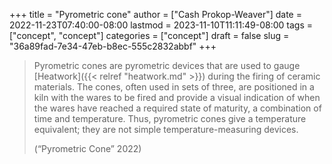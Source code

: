 +++
title = "Pyrometric cone"
author = ["Cash Prokop-Weaver"]
date = 2022-11-23T07:40:00-08:00
lastmod = 2023-11-10T11:11:49-08:00
tags = ["concept", "concept"]
categories = ["concept"]
draft = false
slug = "36a89fad-7e34-47eb-b8ec-555c2832abbf"
+++

> Pyrometric cones are pyrometric devices that are used to gauge [Heatwork]({{< relref "heatwork.md" >}}) during the firing of ceramic materials. The cones, often used in sets of three, are positioned in a kiln with the wares to be fired and provide a visual indication of when the wares have reached a required state of maturity, a combination of time and temperature. Thus, pyrometric cones give a temperature equivalent; they are not simple temperature-measuring devices.
>
> (“Pyrometric Cone” 2022)
